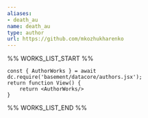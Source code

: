 ```yaml
---
aliases:
- death_au
name: death_au
type: author
url: https://github.com/mkozhukharenko
---
```



%% WORKS_LIST_START %%

```datacorejsx
const { AuthorWorks } = await dc.require('basement/datacore/authors.jsx');
return function View() {
    return <AuthorWorks/>
}
```
%% WORKS_LIST_END %%